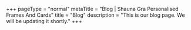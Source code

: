 +++
pageType = "normal"
metaTitle = "Blog | Shauna Gra Personalised Frames And Cards"
title = "Blog"
description = "This is our blog page. We will be updating it shortly."
+++
